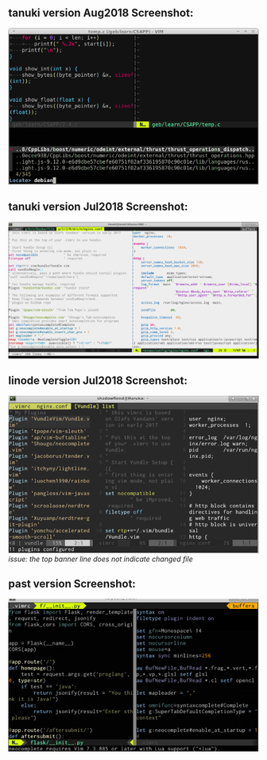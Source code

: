 ## tanuki version Aug2018 Screenshot:
![Sample PNG](/vimrc_v3.png "Screenshot")

## tanuki version Jul2018 Screenshot:
![Sample PNG](/vimrc_v2.png "Screenshot")

## linode version Jul2018 Screenshot:
![Sample PNG](/vimrc_linodeJul2018.png "Screenshot")
*issue: the top banner line does not indicate changed file*

## past version Screenshot:
![Sample PNG](/vimrc_olaf2017.png "Screenshot")

